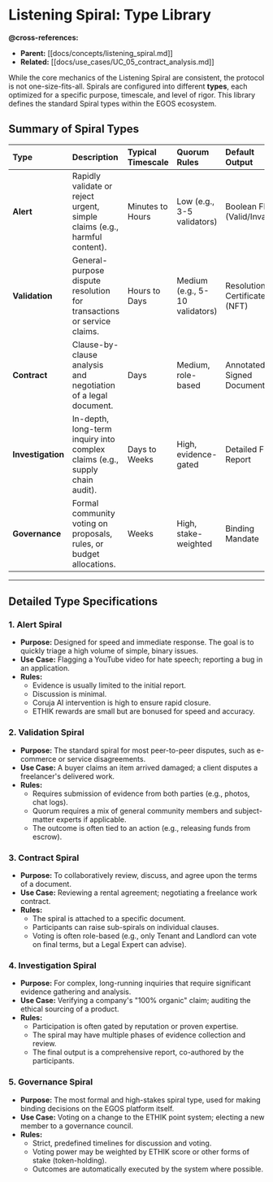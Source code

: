 # Listening Spiral: Type Library

**@cross-references:**
- **Parent:** [[docs/concepts/listening_spiral.md]]
- **Related:** [[docs/use_cases/UC_05_contract_analysis.md]]

While the core mechanics of the Listening Spiral are consistent, the protocol is not one-size-fits-all. Spirals are configured into different **types**, each optimized for a specific purpose, timescale, and level of rigor. This library defines the standard Spiral types within the EGOS ecosystem.

## Summary of Spiral Types

| Type | Description | Typical Timescale | Quorum Rules | Default Output |
| :--- | :--- | :--- | :--- | :--- |
| **Alert** | Rapidly validate or reject urgent, simple claims (e.g., harmful content). | Minutes to Hours | Low (e.g., 3-5 validators) | Boolean Flag (Valid/Invalid) |
| **Validation** | General-purpose dispute resolution for transactions or service claims. | Hours to Days | Medium (e.g., 5-10 validators) | Resolution Certificate (NFT) |
| **Contract** | Clause-by-clause analysis and negotiation of a legal document. | Days | Medium, role-based | Annotated & Signed Document |
| **Investigation** | In-depth, long-term inquiry into complex claims (e.g., supply chain audit). | Days to Weeks | High, evidence-gated | Detailed Final Report |
| **Governance** | Formal community voting on proposals, rules, or budget allocations. | Weeks | High, stake-weighted | Binding Mandate |

---

## Detailed Type Specifications

### 1. Alert Spiral
-   **Purpose:** Designed for speed and immediate response. The goal is to quickly triage a high volume of simple, binary issues.
-   **Use Case:** Flagging a YouTube video for hate speech; reporting a bug in an application.
-   **Rules:**
    -   Evidence is usually limited to the initial report.
    -   Discussion is minimal.
    -   Coruja AI intervention is high to ensure rapid closure.
    -   ETHIK rewards are small but are bonused for speed and accuracy.

### 2. Validation Spiral
-   **Purpose:** The standard spiral for most peer-to-peer disputes, such as e-commerce or service disagreements.
-   **Use Case:** A buyer claims an item arrived damaged; a client disputes a freelancer's delivered work.
-   **Rules:**
    -   Requires submission of evidence from both parties (e.g., photos, chat logs).
    -   Quorum requires a mix of general community members and subject-matter experts if applicable.
    -   The outcome is often tied to an action (e.g., releasing funds from escrow).

### 3. Contract Spiral
-   **Purpose:** To collaboratively review, discuss, and agree upon the terms of a document.
-   **Use Case:** Reviewing a rental agreement; negotiating a freelance work contract.
-   **Rules:**
    -   The spiral is attached to a specific document.
    -   Participants can raise sub-spirals on individual clauses.
    -   Voting is often role-based (e.g., only Tenant and Landlord can vote on final terms, but a Legal Expert can advise).

### 4. Investigation Spiral
-   **Purpose:** For complex, long-running inquiries that require significant evidence gathering and analysis.
-   **Use Case:** Verifying a company's "100% organic" claim; auditing the ethical sourcing of a product.
-   **Rules:**
    -   Participation is often gated by reputation or proven expertise.
    -   The spiral may have multiple phases of evidence collection and review.
    -   The final output is a comprehensive report, co-authored by the participants.

### 5. Governance Spiral
-   **Purpose:** The most formal and high-stakes spiral type, used for making binding decisions on the EGOS platform itself.
-   **Use Case:** Voting on a change to the ETHIK point system; electing a new member to a governance council.
-   **Rules:**
    -   Strict, predefined timelines for discussion and voting.
    -   Voting power may be weighted by ETHIK score or other forms of stake (token-holding).
    -   Outcomes are automatically executed by the system where possible.
